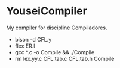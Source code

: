 # YouseiCompiler
My compiler for discipline Compiladores.

- bison -d CFL.y
- flex ER.l
- gcc *.c -o Compile && ./Compile
- rm lex.yy.c CFL.tab.c CFL.tab.h Compile
